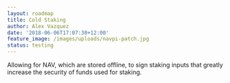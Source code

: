 ```yaml
---
layout: roadmap
title: Cold Staking
author: Alex Vazquez
date: '2018-06-06T17:07:30+12:00'
feature_image: /images/uploads/navpi-patch.jpg
status: testing
---
```


Allowing for NAV, which are stored offline, to sign staking inputs that greatly increase the security of funds used for staking.
